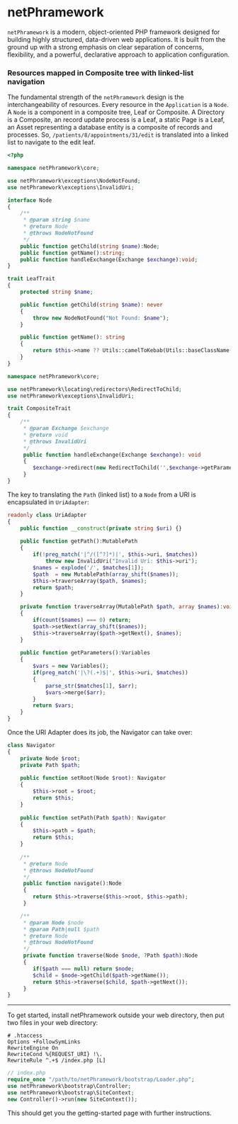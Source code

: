 # netPhramework

`netPhramework` is a modern, object-oriented PHP framework designed for building 
highly structured, data-driven web applications. It is built from the ground up 
with a strong emphasis on clear separation of concerns, flexibility, and a 
powerful, declarative approach to application configuration.

### Resources mapped in Composite tree with linked-list navigation
The fundamental strength of the `netPhramework` design is the 
interchangeability of resources. Every resource in 
the `Application` is a `Node`. A `Node` is a component in a composite tree, 
Leaf or Composite. A Directory is a Composite, an record update process is a 
Leaf, a static Page is a Leaf, an Asset representing a database entity is
a composite of records and processes. So, `/patients/8/appointments/31/edit` is
translated into a linked list to navigate to the edit leaf.
```php
<?php

namespace netPhramework\core;

use netPhramework\exceptions\NodeNotFound;
use netPhramework\exceptions\InvalidUri;

interface Node
{
    /**
     * @param string $name
     * @return Node
     * @throws NodeNotFound
     */
    public function getChild(string $name):Node;
    public function getName():string;  
    public function handleExchange(Exchange $exchange):void;
}

trait LeafTrait
{
    protected string $name;

    public function getChild(string $name): never
    {
        throw new NodeNotFound("Not Found: $name");
    }

    public function getName(): string
    {
        return $this->name ?? Utils::camelToKebab(Utils::baseClassName($this));
    }
}

namespace netPhramework\core;

use netPhramework\locating\redirectors\RedirectToChild;
use netPhramework\exceptions\InvalidUri;

trait CompositeTrait
{
    /**
     * @param Exchange $exchange
     * @return void
     * @throws InvalidUri
     */
     public function handleExchange(Exchange $exchange): void
     {
        $exchange->redirect(new RedirectToChild('',$exchange->getParameters()));
     }
}
```
The key to translating the `Path` (linked list) to a `Node` from a URI is
encapsulated in `UriAdapter`:

```php
readonly class UriAdapter
{
    public function __construct(private string $uri) {}
 
    public function getPath():MutablePath
    {
        if(!preg_match('|^/([^?]*)|', $this->uri, $matches))
            throw new InvalidUri("Invalid Uri: $this->uri");
        $names = explode('/', $matches[1]);
        $path  = new MutablePath(array_shift($names));
        $this->traverseArray($path, $names);
        return $path;
    }

    private function traverseArray(MutablePath $path, array $names):void
    {
        if(count($names) === 0) return;
        $path->setNext(array_shift($names));
        $this->traverseArray($path->getNext(), $names);
    }
    
    public function getParameters():Variables
    {
        $vars = new Variables();
        if(preg_match('|\?(.+)$|', $this->uri, $matches))
        {
            parse_str($matches[1], $arr);
            $vars->merge($arr);
        }
        return $vars;
    }
}
```
Once the URI Adapter does its job, the Navigator can take over:
```php
class Navigator
{
    private Node $root;
    private Path $path;
    
    public function setRoot(Node $root): Navigator
    {
        $this->root = $root;
        return $this;
    }
    
    public function setPath(Path $path): Navigator
    {
        $this->path = $path;
        return $this;
    }
    
    /**
     * @return Node
     * @throws NodeNotFound
     */
     public function navigate():Node
     {
        return $this->traverse($this->root, $this->path);
     }

    /**
     * @param Node $node
     * @param Path|null $path
     * @return Node
     * @throws NodeNotFound
     */
     private function traverse(Node $node, ?Path $path):Node
     {
        if($path === null) return $node;
        $child = $node->getChild($path->getName());
        return $this->traverse($child, $path->getNext());
     }
}
```
-----
To get started, install netPhramework outside your web directory, 
then put two files in your web directory:
```apacheconf
# .htaccess
Options +FollowSymLinks
RewriteEngine On
RewriteCond %{REQUEST_URI} !\.
RewriteRule ^.+$ /index.php [L]

```
```php
// index.php
require_once "/path/to/netPhramework/bootstrap/Loader.php";
use netPhramework\bootstrap\Controller;
use netPhramework\bootstrap\SiteContext;
new Controller()->run(new SiteContext());

```
This should get you the getting-started page with further instructions.